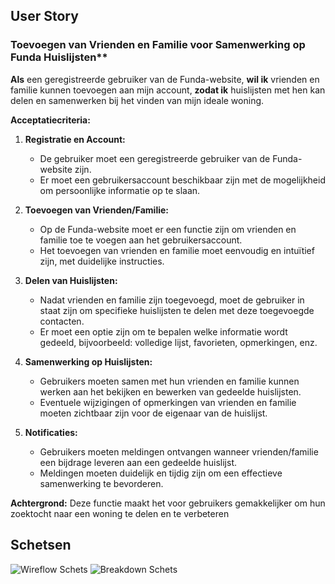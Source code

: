 ## User Story

### Toevoegen van Vrienden en Familie voor Samenwerking op Funda Huislijsten**

**Als** een geregistreerde gebruiker van de Funda-website,
**wil ik** vrienden en familie kunnen toevoegen aan mijn account,
**zodat ik** huislijsten met hen kan delen en samenwerken bij het vinden van mijn ideale woning.

**Acceptatiecriteria:**
1. **Registratie en Account:**
   - De gebruiker moet een geregistreerde gebruiker van de Funda-website zijn.
   - Er moet een gebruikersaccount beschikbaar zijn met de mogelijkheid om persoonlijke informatie op te slaan.

2. **Toevoegen van Vrienden/Familie:**
   - Op de Funda-website moet er een functie zijn om vrienden en familie toe te voegen aan het gebruikersaccount.
   - Het toevoegen van vrienden en familie moet eenvoudig en intuïtief zijn, met duidelijke instructies.

3. **Delen van Huislijsten:**
   - Nadat vrienden en familie zijn toegevoegd, moet de gebruiker in staat zijn om specifieke huislijsten te delen met deze toegevoegde contacten.
   - Er moet een optie zijn om te bepalen welke informatie wordt gedeeld, bijvoorbeeld: volledige lijst, favorieten, opmerkingen, enz.

4. **Samenwerking op Huislijsten:**
   - Gebruikers moeten samen met hun vrienden en familie kunnen werken aan het bekijken en bewerken van gedeelde huislijsten.
   - Eventuele wijzigingen of opmerkingen van vrienden en familie moeten zichtbaar zijn voor de eigenaar van de huislijst.

5. **Notificaties:**
   - Gebruikers moeten meldingen ontvangen wanneer vrienden/familie een bijdrage leveren aan een gedeelde huislijst.
   - Meldingen moeten duidelijk en tijdig zijn om een effectieve samenwerking te bevorderen.

**Achtergrond:**
Deze functie maakt het voor gebruikers gemakkelijker om hun zoektocht naar een woning te delen en te verbeteren 



## Schetsen

![Wireflow Schets](https://i.imgur.com/8SjZDDU.jpg)
![Breakdown Schets](https://i.imgur.com/2lNeBnC.jpg)
